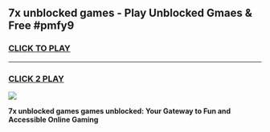 
## 7x unblocked games - Play Unblocked Gmaes & Free #pmfy9
<h3>
<a href="https://news.freeplayer.one?title=7x_unblocked_games&ref=03M">CLICK TO PLAY</a></h3>
<hr>

<h3>
<a href="https://news.freeplayer.one?title=7x_unblocked_games&ref=03M">CLICK 2 PLAY</a>
  
</h3>

<a href="https://news.freeplayer.one?title=7x_unblocked_games&ref=03M"><img src="https://clearcache.store/games.png"></a>


**7x unblocked games games unblocked: Your Gateway to Fun and Accessible Online Gaming**
